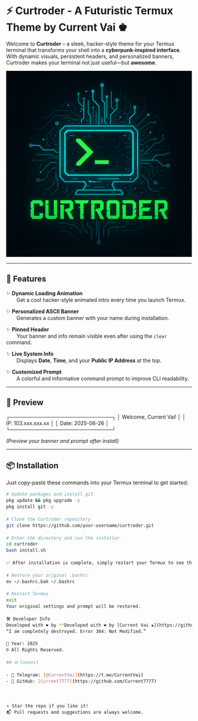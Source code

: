 # ⚡ Curtroder - A Futuristic Termux Theme by Current Vai ♚

Welcome to **Curtroder** – a sleek, hacker-style theme for your Termux terminal that transforms your shell into a **cyberpunk-inspired interface**.  
With dynamic visuals, persistent headers, and personalized banners, Curtroder makes your terminal not just useful—but **awesome**.

![Curtroder Logo](assets/logo.png) <!-- Optional: Replace with actual image -->

---

## 🚀 Features

✨ **Dynamic Loading Animation**  
  Get a cool hacker-style animated intro every time you launch Termux.

✨ **Personalized ASCII Banner**  
  Generates a custom banner with your name during installation.

✨ **Pinned Header**  
  Your banner and info remain visible even after using the `clear` command.

✨ **Live System Info**  
  Displays **Date**, **Time**, and your **Public IP Address** at the top.

✨ **Customized Prompt**  
  A colorful and informative command prompt to improve CLI readability.

---

## 🧪 Preview

┌────────────────────────────┐
│ Welcome, Current Vai! │
│ IP: 103.xxx.xxx.xx │
│ Date: 2025-06-26 │
└────────────────────────────┘



*(Preview your banner and prompt after install)*

---

## 📦 Installation

Just copy-paste these commands into your Termux terminal to get started:

```bash
# Update packages and install git
pkg update && pkg upgrade -y
pkg install git -y

# Clone the Curtroder repository
git clone https://github.com/your-username/curtroder.git

# Enter the directory and run the installer
cd curtroder
bash install.sh

✅ After installation is complete, simply restart your Termux to see the changes.

# Restore your original .bashrc
mv ~/.bashrc.bak ~/.bashrc

# Restart Termux
exit
Your original settings and prompt will be restored.

🛠️ Developer Info
Developed with ❤️ by **Developed with ❤️ by [Current Vai ♚](https://github.com/current-vai)**
“I am completely destroyed. Error 304: Not Modified.”

📅 Year: 2025
© All Rights Reserved.

## 🌐 Connect

- 💬 Telegram: [@CurrentVai](https://t.me/CurrentVai)
- 🐙 GitHub: [Current7777](https://github.com/Current7777)



⭐ Star the repo if you like it!
📬 Pull requests and suggestions are always welcome.
